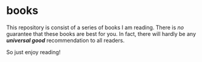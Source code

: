 # books

This repository is consist of a series of books I am reading. There is *no* guarantee that these books are best for you. In fact, there will hardly be any ***universal good*** recommendation to all readers.

So just enjoy reading!